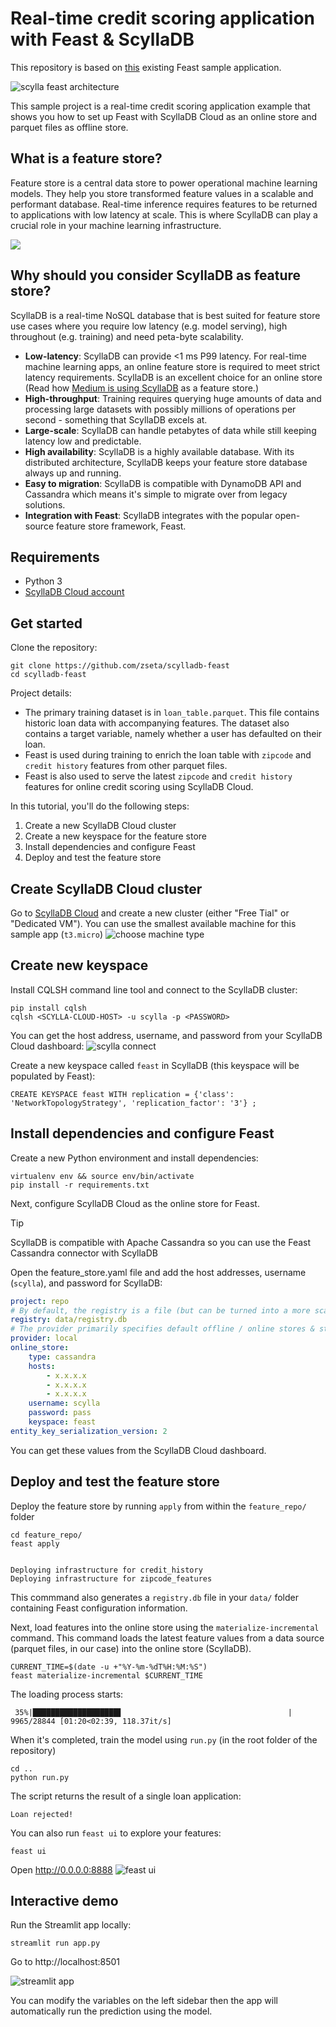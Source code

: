# Real-time credit scoring application with Feast & ScyllaDB

This repository is based on [this](https://github.com/feast-dev/feast-aws-credit-scoring-tutorial) existing Feast sample application.

![scylla feast architecture](/docs/source/_static/img/scylla-feast.jpg)

This sample project is a real-time credit scoring application example that shows you how to set up Feast with ScyllaDB Cloud as an online store and parquet files as offline store.

## What is a feature store?
Feature store is a central data store to power operational machine learning models. They help you store transformed feature values in a scalable and performant database. Real-time inference requires features to be returned to applications with low latency at scale. This is where ScyllaDB can play a crucial role in your machine learning infrastructure.

[![](https://mermaid.ink/img/pako:eNptkLtuwzAMRX-F4NDJ_gEPBdq62bI0mWp7ICRaFqqHQckpgjj_XtVJOxTlxMe5xCUvqKJmbHB08VNNJBmObR-gxFN3FAppjOJZwwOQMcKGcik0ZRqgrh_hhr50B3V2jtpnqCEGZwNDylHIMAx3ZMPXHWc1QRaywQazLUqcV2i7ffHhfif_qUamvAjDiVXZnVZ4vYsSy-mvZte9Mbk6W89A85wGrNCzeLK6XHv5RnvME3vusSmpJvnosQ_XwtGS4-EcFDZZFq5wmYtPbi0ZIY_NSC6VLmtbbOxv79u-WOFM4T3GH-b6BaPtdAY?type=png)](https://mermaid.live/edit#pako:eNptkLtuwzAMRX-F4NDJ_gEPBdq62bI0mWp7ICRaFqqHQckpgjj_XtVJOxTlxMe5xCUvqKJmbHB08VNNJBmObR-gxFN3FAppjOJZwwOQMcKGcik0ZRqgrh_hhr50B3V2jtpnqCEGZwNDylHIMAx3ZMPXHWc1QRaywQazLUqcV2i7ffHhfif_qUamvAjDiVXZnVZ4vYsSy-mvZte9Mbk6W89A85wGrNCzeLK6XHv5RnvME3vusSmpJvnosQ_XwtGS4-EcFDZZFq5wmYtPbi0ZIY_NSC6VLmtbbOxv79u-WOFM4T3GH-b6BaPtdAY)


## Why should you consider ScyllaDB as feature store?
ScyllaDB is a real-time NoSQL database that is best suited for feature store use cases where you require low latency (e.g. model serving), high throughout (e.g. training) and need peta-byte scalability.

* **Low-latency**: ScyllaDB can provide <1 ms P99 latency. For real-time machine learning apps, an online feature store is required to meet strict latency requirements. ScyllaDB is an excellent choice for an online store (Read how [Medium is using ScyllaDB](https://medium.engineering/scylladb-implementation-lists-in-mediums-feature-store-part-2-905299c89392) as a feature store.)
* **High-throughput**: Training requires querying huge amounts of data and processing large datasets with possibly millions of operations per second - something that ScyllaDB excels at.
* **Large-scale**: ScyllaDB can handle petabytes of data while still keeping latency low and predictable.
* **High availability**: ScyllaDB is a highly available database. With its distributed architecture, ScyllaDB keeps your feature store database always up and running.
* **Easy to migration**: ScyllaDB is compatible with DynamoDB API and Cassandra which means it's simple to migrate over from legacy solutions.
* **Integration with Feast**: ScyllaDB integrates with the popular open-source feature store framework, Feast.



## Requirements

* Python 3
* [ScyllaDB Cloud account](https://cloud.scylladb.com/)

## Get started

Clone the repository:
```
git clone https://github.com/zseta/scylladb-feast
cd scylladb-feast
```

Project details:
* The primary training dataset is in `loan_table.parquet`. This file contains historic loan data with accompanying features. The dataset also contains a target variable, namely whether a user has defaulted on their loan.
* Feast is used during training to enrich the loan table with `zipcode` and `credit history` features from other parquet files.
* Feast is also used to serve the latest `zipcode` and `credit history` features for online credit scoring using ScyllaDB Cloud.

In this tutorial, you'll do the following steps:
1. Create a new ScyllaDB Cloud cluster
1. Create a new keyspace for the feature store
1. Install dependencies and configure Feast
1. Deploy and test the feature store

## Create ScyllaDB Cloud cluster
Go to [ScyllaDB Cloud](https://cloud.scylladb.com/) and create a new cluster (either "Free Tial" or "Dedicated VM"). You can use the smallest available machine for this sample app (`t3.micro`)
![choose machine type](/docs/source/_static/img/choose-machine.png)


## Create new keyspace
Install CQLSH command line tool and connect to the ScyllaDB cluster:
```
pip install cqlsh
cqlsh <SCYLLA-CLOUD-HOST> -u scylla -p <PASSWORD>
```

You can get the host address, username, and password from your ScyllaDB Cloud dashboard:
![scylla connect](/docs/source/_static/img/scylla-cloud-connect.png)

Create a new keyspace called `feast` in ScyllaDB (this keyspace will be populated by Feast):
```
CREATE KEYSPACE feast WITH replication = {'class': 'NetworkTopologyStrategy', 'replication_factor': '3'} ;
```

## Install dependencies and configure Feast

Create a new Python environment and install dependencies:
```
virtualenv env && source env/bin/activate
pip install -r requirements.txt
```

Next, configure ScyllaDB Cloud as the online store for Feast. 

> [!TIP]
> ScyllaDB is compatible with Apache Cassandra so you can use the Feast Cassandra connector with ScyllaDB

Open the feature_store.yaml file and add the host addresses, username (`scylla`), and password for ScyllaDB: 

```yaml
project: repo
# By default, the registry is a file (but can be turned into a more scalable SQL-backed registry)
registry: data/registry.db
# The provider primarily specifies default offline / online stores & storing the registry in a given cloud
provider: local
online_store:
    type: cassandra
    hosts:
        - x.x.x.x
        - x.x.x.x
        - x.x.x.x
    username: scylla
    password: pass
    keyspace: feast
entity_key_serialization_version: 2
```

You can get these values from the ScyllaDB Cloud dashboard.


## Deploy and test the feature store

Deploy the feature store by running `apply` from within the `feature_repo/` folder
```
cd feature_repo/
feast apply


Deploying infrastructure for credit_history
Deploying infrastructure for zipcode_features
```

This commmand also generates a `registry.db` file in your `data/` folder containing Feast configuration information.

Next, load features into the online store using the `materialize-incremental` command. This command loads the
latest feature values from a data source (parquet files, in our case) into the online store (ScyllaDB).

```
CURRENT_TIME=$(date -u +"%Y-%m-%dT%H:%M:%S")
feast materialize-incremental $CURRENT_TIME
```

The loading process starts:
```
 35%|███████████████████▋                                     | 9965/28844 [01:20<02:39, 118.37it/s]
```

When it's completed, train the model using `run.py` (in the root folder of the repository)
```
cd ..
python run.py
```

The script returns the result of a single loan application:
```
Loan rejected!
```

You can also run `feast ui` to explore your features:
```
feast ui
```

Open http://0.0.0.0:8888
![feast ui](/docs/source/_static/img/feast-ui.png)

## Interactive demo
Run the Streamlit app locally:
```
streamlit run app.py
```

Go to http://localhost:8501

![streamlit app](/docs/source/_static/img/streamlit_app.png)

You can modify the variables on the left sidebar then the app will automatically run the prediction using the model.
